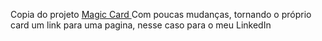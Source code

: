 Copia do projeto 
<a href="https://codepen.io/gayane-gasparyan/pen/jOmaBQK" target="_blank">
        Magic Card
    </a>
Com poucas mudanças, tornando o próprio card um link para uma pagina, nesse caso para
o meu LinkedIn